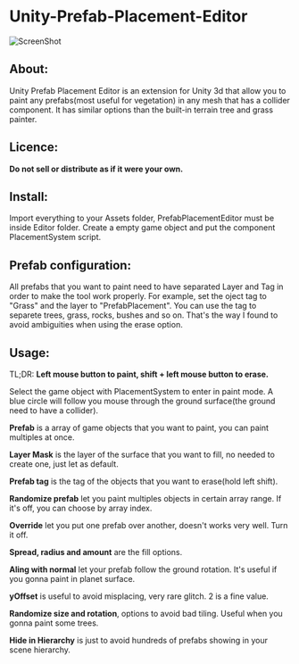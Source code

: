 # Unity-Prefab-Placement-Editor

![ScreenShot](https://i.imgur.com/1NWvEeg.png)

## About:

Unity Prefab Placement Editor is an extension for Unity 3d that allow you to paint any prefabs(most useful for vegetation) in any mesh that has a collider component. It has similar options than the built-in terrain tree and grass painter.

## Licence:

**Do not sell or distribute as if it were your own.**

## Install:

Import everything to your Assets folder, PrefabPlacementEditor must be inside Editor folder.
Create a empty game object and put the component PlacementSystem script.

## Prefab configuration:

All prefabs that you want to paint need to have separated Layer and Tag in order to make the tool work properly. For example, set the oject tag to "Grass" and the layer to "PrefabPlacement". You can use the tag to separete trees, grass, rocks, bushes and so on. That's the way I found to avoid ambiguities when using the erase option.

## Usage:

TL;DR: **Left mouse button to paint, shift + left mouse button to erase.**

Select the game object with PlacementSystem to enter in paint mode. A blue circle will follow you mouse through the ground surface(the ground need to have a collider).

**Prefab** is a array of game objects that you want to paint, you can paint multiples at once.

**Layer Mask** is the layer of the surface that you want to fill, no needed to create one, just let as default.

**Prefab tag** is the tag of the objects that you want to erase(hold left shift).

**Randomize prefab** let you paint multiples objects in certain array range. If it's off, you can choose by array index.

**Override** let you put one prefab over another, doesn't works very well. Turn it off.

**Spread, radius and amount** are the fill options. 

**Aling with normal** let your prefab follow the ground rotation. It's useful if you gonna paint in planet surface.

**yOffset** is useful to avoid misplacing, very rare glitch. 2 is a fine value.

**Randomize size and rotation**, options to avoid bad tiling. Useful when you gonna paint some trees.

**Hide in Hierarchy** is just to avoid hundreds of prefabs showing in your scene hierarchy.



